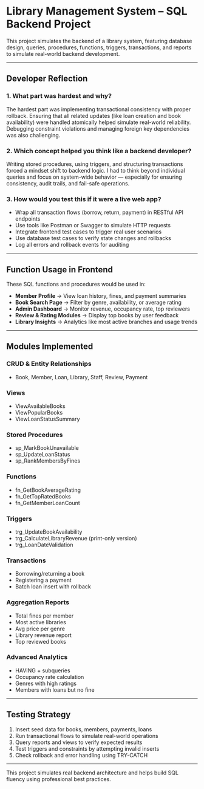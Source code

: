 #  Library Management System – SQL Backend Project

This project simulates the backend of a library system, featuring database design, queries, procedures, functions, triggers, transactions, and reports to simulate real-world backend development.

---

##  Developer Reflection

### 1. What part was hardest and why?
The hardest part was implementing transactional consistency with proper rollback. Ensuring that all related updates (like loan creation and book availability) were handled atomically helped simulate real-world reliability. Debugging constraint violations and managing foreign key dependencies was also challenging.

### 2. Which concept helped you think like a backend developer?
Writing stored procedures, using triggers, and structuring transactions forced a mindset shift to backend logic. I had to think beyond individual queries and focus on system-wide behavior — especially for ensuring consistency, audit trails, and fail-safe operations.

### 3. How would you test this if it were a live web app?
- Wrap all transaction flows (borrow, return, payment) in RESTful API endpoints  
- Use tools like Postman or Swagger to simulate HTTP requests  
- Integrate frontend test cases to trigger real user scenarios  
- Use database test cases to verify state changes and rollbacks  
- Log all errors and rollback events for auditing  

---

##  Function Usage in Frontend

These SQL functions and procedures would be used in:

- **Member Profile** → View loan history, fines, and payment summaries  
- **Book Search Page** → Filter by genre, availability, or average rating  
- **Admin Dashboard** → Monitor revenue, occupancy rate, top reviewers  
- **Review & Rating Modules** → Display top books by user feedback  
- **Library Insights** → Analytics like most active branches and usage trends  

---

##  Modules Implemented

###  CRUD & Entity Relationships
- Book, Member, Loan, Library, Staff, Review, Payment

###  Views
- ViewAvailableBooks  
- ViewPopularBooks  
- ViewLoanStatusSummary

###  Stored Procedures
- sp_MarkBookUnavailable  
- sp_UpdateLoanStatus  
- sp_RankMembersByFines

###  Functions
- fn_GetBookAverageRating  
- fn_GetTopRatedBooks  
- fn_GetMemberLoanCount

###  Triggers
- trg_UpdateBookAvailability  
- trg_CalculateLibraryRevenue (print-only version)  
- trg_LoanDateValidation

###  Transactions
- Borrowing/returning a book  
- Registering a payment  
- Batch loan insert with rollback

###  Aggregation Reports
- Total fines per member  
- Most active libraries  
- Avg price per genre  
- Library revenue report  
- Top reviewed books

###  Advanced Analytics
- HAVING + subqueries  
- Occupancy rate calculation  
- Genres with high ratings  
- Members with loans but no fine

---

##  Testing Strategy

1. Insert seed data for books, members, payments, loans  
2. Run transactional flows to simulate real-world operations  
3. Query reports and views to verify expected results  
4. Test triggers and constraints by attempting invalid inserts  
5. Check rollback and error handling using TRY-CATCH  

---

This project simulates real backend architecture and helps build SQL fluency using professional best practices.
